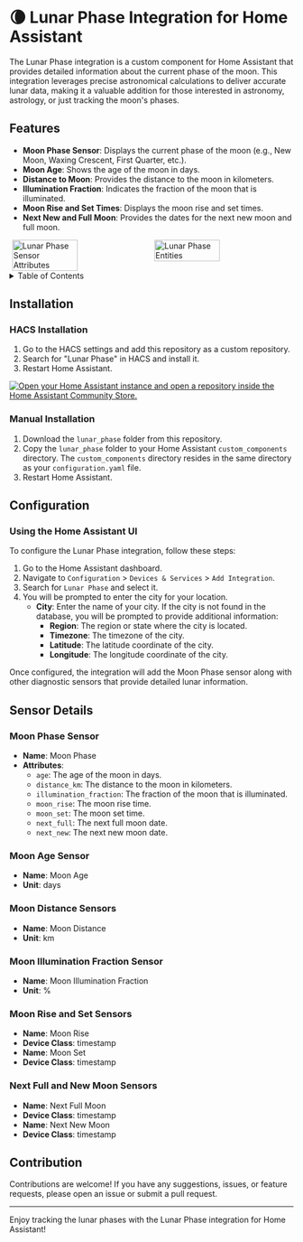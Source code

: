 # 🌘 Lunar Phase Integration for Home Assistant

The Lunar Phase integration is a custom component for Home Assistant that provides detailed information about the current phase of the moon. This integration leverages precise astronomical calculations to deliver accurate lunar data, making it a valuable addition for those interested in astronomy, astrology, or just tracking the moon's phases.

## Features

- **Moon Phase Sensor**: Displays the current phase of the moon (e.g., New Moon, Waxing Crescent, First Quarter, etc.).
- **Moon Age**: Shows the age of the moon in days.
- **Distance to Moon**: Provides the distance to the moon in kilometers.
- **Illumination Fraction**: Indicates the fraction of the moon that is illuminated.
- **Moon Rise and Set Times**: Displays the moon rise and set times.
- **Next New and Full Moon**: Provides the dates for the next new moon and full moon.

<div style="display: flex; justify-content: space-around;">
  <img src="https://raw.githubusercontent.com/ngocjohn/lunar-phase/main/assets/lunar-phase.png" alt="Lunar Phase Sensor Attributes" width="48%">
  <img src="https://raw.githubusercontent.com/ngocjohn/lunar-phase/main/assets/lunar-entities.png" alt="Lunar Phase Entities" width="48%">
</div>

<details>
    <summary>Table of Contents</summary>

- [Overview](#overview)
- [Features](#features)
- [Installation](#installation)
  - [HACS Installation](#hacs-installation)
  - [Manual Installation](#manual-installation)
- [Configuration](#configuration)
  - [Using the Home Assistant UI](#using-the-home-assistant-ui)
- [Sensor Details](#sensor-details)
  - [Moon Phase Sensor](#moon-phase-sensor)
  - [Moon Age Sensor](#moon-age-sensor)
  - [Moon Distance Sensors](#moon-distance-sensors)
  - [Moon Illumination Fraction Sensor](#moon-illumination-fraction-sensor)
  - [Moon Rise and Set Sensors](#moon-rise-and-set-sensors)
  - [Next Full and New Moon Sensors](#next-full-and-new-moon-sensors)
- [Contribution](#contribution)

</details>

## Installation

### HACS Installation

1. Go to the HACS settings and add this repository as a custom repository.
2. Search for "Lunar Phase" in HACS and install it.
3. Restart Home Assistant.

[![Open your Home Assistant instance and open a repository inside the Home Assistant Community Store.](https://my.home-assistant.io/badges/hacs_repository.svg)](https://my.home-assistant.io/redirect/hacs_repository/?owner=ngocjohn&repository=lunar-phase&category=Integration)

### Manual Installation

1. Download the `lunar_phase` folder from this repository.
2. Copy the `lunar_phase` folder to your Home Assistant `custom_components` directory. The `custom_components` directory resides in the same directory as your `configuration.yaml` file.
3. Restart Home Assistant.

## Configuration

### Using the Home Assistant UI

To configure the Lunar Phase integration, follow these steps:

1. Go to the Home Assistant dashboard.
2. Navigate to `Configuration` > `Devices & Services` > `Add Integration`.
3. Search for `Lunar Phase` and select it.
4. You will be prompted to enter the city for your location.
   - **City**: Enter the name of your city. If the city is not found in the database, you will be prompted to provide additional information:
     - **Region**: The region or state where the city is located.
     - **Timezone**: The timezone of the city.
     - **Latitude**: The latitude coordinate of the city.
     - **Longitude**: The longitude coordinate of the city.

Once configured, the integration will add the Moon Phase sensor along with other diagnostic sensors that provide detailed lunar information.

## Sensor Details

### Moon Phase Sensor

- **Name**: Moon Phase
- **Attributes**:
  - `age`: The age of the moon in days.
  - `distance_km`: The distance to the moon in kilometers.
  - `illumination_fraction`: The fraction of the moon that is illuminated.
  - `moon_rise`: The moon rise time.
  - `moon_set`: The moon set time.
  - `next_full`: The next full moon date.
  - `next_new`: The next new moon date.

### Moon Age Sensor

- **Name**: Moon Age
- **Unit**: days

### Moon Distance Sensors

- **Name**: Moon Distance
- **Unit**: km

### Moon Illumination Fraction Sensor

- **Name**: Moon Illumination Fraction
- **Unit**: %

### Moon Rise and Set Sensors

- **Name**: Moon Rise
- **Device Class**: timestamp
- **Name**: Moon Set
- **Device Class**: timestamp

### Next Full and New Moon Sensors

- **Name**: Next Full Moon
- **Device Class**: timestamp
- **Name**: Next New Moon
- **Device Class**: timestamp

## Contribution

Contributions are welcome! If you have any suggestions, issues, or feature requests, please open an issue or submit a pull request.

---

Enjoy tracking the lunar phases with the Lunar Phase integration for Home Assistant!
